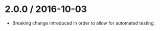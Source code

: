 2.0.0 / 2016-10-03
===================
* Breaking change introduced in order to allow for automated testing.